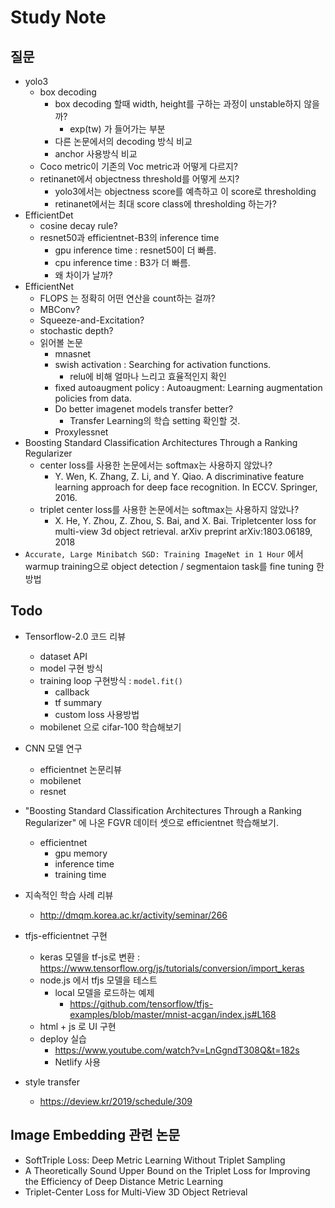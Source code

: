 # Study Note


## 질문

* yolo3
	* box decoding
	    * box decoding 할때 width, height를 구하는 과정이 unstable하지 않을까?
	        * exp(tw) 가 들어가는 부분
	    * 다른 논문에서의 decoding 방식 비교
	    * anchor 사용방식 비교
	* Coco metric이 기존의 Voc metric과 어떻게 다르지?
	* retinanet에서 objectness threshold를 어떻게 쓰지?
	    * yolo3에서는 objectness score를 예측하고 이 score로 thresholding
	    * retinanet에서는 최대 score class에 thresholding 하는가?
* EfficientDet
    * cosine decay rule?
    * resnet50과 efficientnet-B3의 inference time
        * gpu inference time : resnet50이 더 빠름.
        * cpu inference time : B3가 더 빠름.
        * 왜 차이가 날까?
* EfficientNet
	* FLOPS 는 정확히 어떤 연산을 count하는 걸까?
	* MBConv?
	* Squeeze-and-Excitation?
	* stochastic depth?
	* 읽어볼 논문
		* mnasnet
		* swish activation : Searching for activation functions. 
			* relu에 비해 얼마나 느리고 효율적인지 확인
		* fixed autoaugment policy : Autoaugment: Learning augmentation policies from data.
		* Do better imagenet models transfer better?
			* Transfer Learning의 학습 setting 확인할 것.
		* Proxylessnet
* Boosting Standard Classification Architectures Through a Ranking Regularizer 
    * center loss를 사용한 논문에서는 softmax는 사용하지 않았나?
        * Y. Wen, K. Zhang, Z. Li, and Y. Qiao. A discriminative feature learning approach for deep face recognition. In ECCV. Springer, 2016.
    * triplet center loss를 사용한 논문에서는 softmax는 사용하지 않았나?
        * X. He, Y. Zhou, Z. Zhou, S. Bai, and X. Bai. Tripletcenter loss for multi-view 3d object retrieval. arXiv preprint arXiv:1803.06189, 2018
* ```Accurate, Large Minibatch SGD: Training ImageNet in 1 Hour``` 에서 warmup training으로 object detection / segmentaion task를 fine tuning 한 방법


## Todo

* Tensorflow-2.0 코드 리뷰
    * dataset API
    * model 구현 방식
    * training loop 구현방식 : ```model.fit()```
        * callback
        * tf summary
        * custom loss 사용방법
    * mobilenet 으로 cifar-100 학습해보기

* CNN 모델 연구
    * efficientnet 논문리뷰
    * mobilenet
    * resnet

* "Boosting Standard Classification Architectures Through a Ranking Regularizer" 에 나온 FGVR 데이터 셋으로 efficientnet 학습해보기.
    * efficientnet
        * gpu memory
        * inference time
        * training time

* 지속적인 학습 사례 리뷰
    * http://dmqm.korea.ac.kr/activity/seminar/266

* tfjs-efficientnet 구현
    * keras 모델을 tf-js로 변환 : https://www.tensorflow.org/js/tutorials/conversion/import_keras
    * node.js 에서 tfjs 모델을 테스트
        * local 모델을 로드하는 예제
            * https://github.com/tensorflow/tfjs-examples/blob/master/mnist-acgan/index.js#L168
    * html + js 로 UI 구현
    * deploy 실습
        * https://www.youtube.com/watch?v=LnGgndT308Q&t=182s
        * Netlify 사용

* style transfer
    * https://deview.kr/2019/schedule/309

## Image Embedding 관련 논문

* SoftTriple Loss: Deep Metric Learning Without Triplet Sampling
* A Theoretically Sound Upper Bound on the Triplet Loss for Improving the Efficiency of Deep Distance Metric Learning
* Triplet-Center Loss for Multi-View 3D Object Retrieval




